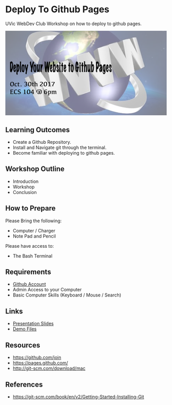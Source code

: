 # Deploy To Github Pages

UVic WebDev Club Workshop on how to deploy to github pages.

![FB Banner](./images/DeployWebsiteWorkshop.png)

## Learning Outcomes

* Create a Github Repository.
* Install and Navigate git through the terminal.
* Become familiar with deploying to github pages.

## Workshop Outline

* Introduction
* Workshop
* Conclusion

## How to Prepare

Please Bring the following:

* Computer / Charger
* Note Pad and Pencil

Please have access to:

* The Bash Terminal

## Requirements

* [Github Account](https://github.com/join)
* Admin Access to your Computer
* Basic Computer Skills (Keyboard / Mouse / Search)

## Links

* [Presentation Slides]()
* [Demo Files]()

## Resources

* https://github.com/join
* https://pages.github.com/
* http://git-scm.com/download/mac

## References

* https://git-scm.com/book/en/v2/Getting-Started-Installing-Git
